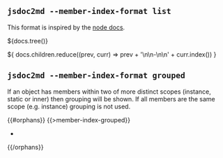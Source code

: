## `jsdoc2md --member-index-format list`
This format is inspired by the [node docs](http://nodejs.org/api/).

${docs.tree()}

${
  docs.children.reduce((prev, curr) => prev + '\n\n-\n\n' + curr.index())
}

## `jsdoc2md --member-index-format grouped`
If an object has members within two of more distinct scopes (instance, static or inner) then grouping will be shown. If all members are the same scope (e.g. instance) grouping is not used.

{{#orphans}}
{{>member-index-grouped}}

-

{{/orphans}}
